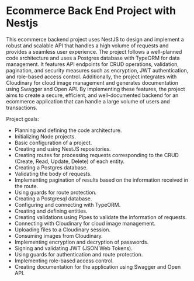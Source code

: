 # Ecommerce Back End Project with Nestjs

This ecommerce backend project uses NestJS to design and implement a robust and scalable API that handles a high volume of requests and provides a seamless user experience. The project follows a well-planned code architecture and uses a Postgres database with TypeORM for data management. It features API endpoints for CRUD operations, validation, pagination, and security measures such as encryption, JWT authentication, and role-based access control. Additionally, the project integrates with Cloudinary for cloud image management and generates documentation using Swagger and Open API. By implementing these features, the project aims to create a secure, efficient, and well-documented backend for an ecommerce application that can handle a large volume of users and transactions.

Project goals:

- Planning and defining the code architecture.
- Initializing Node projects.
- Basic configuration of a project.
- Creating and using NestJS repositories.
- Creating routes for processing requests corresponding to the CRUD (Create, Read, Update, Delete) of each entity.
- Creating a Postgres database.
- Validating the body of requests.
- Implementing pagination of results based on the information received in the route.
- Using guards for route protection.
- Creating a Postgresql database.
- Configuring and connecting with TypeORM.
- Creating and defining entities.
- Creating validations using Pipes to validate the information of requests.
- Connecting with Cloudinary for cloud image management.
- Uploading files to a Cloudinary session.
- Consuming images from Cloudinary.
- Implementing encryption and decryption of passwords.
- Signing and validating JWT (JSON Web Tokens).
- Using guards for authentication and route protection.
- Implementing role-based access control.
- Creating documentation for the application using Swagger and Open API.
